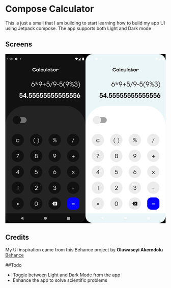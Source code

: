 # Compose Calculator

This is just a small that I am building to start learning how to build my app UI using Jetpack compose.
The app supports both Light and Dark mode

## Screens
![Screens](images/app_screens.jpg)

## Credits
My UI inspiration came from this Behance project by **Oluwaseyi Akeredolu**
[Behance](https://www.behance.net/gallery/144791151/Daily-UI-Challenge-004?tracking_source=search_projects%7Ccalculator)

##Todo
- Toggle between Light and Dark Mode from the app
- Enhance the app to solve scientific problems